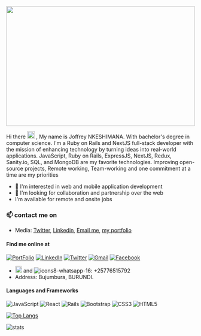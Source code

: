 
<img src="https://user-images.githubusercontent.com/68817603/210844142-d7c0f35a-72f9-45db-a6fa-cce3099cde29.gif"  width="100%" height="320px">

Hi  there <img src="https://user-images.githubusercontent.com/68817603/210855010-569f7e63-c88b-4048-a55a-3f80070b07d2.gif"  width="20px" height="20px"> , My name is Joffrey NKESHIMANA. With bachelor's degree in computer science. I'm a Ruby on Rails and NextJS full-stack developer with the mission of enhancing technology by turning ideas into real-world applications. JavaScript, Ruby on Rails, ExpressJS, NextJS, Redux, Sanity.io, SQL, and MongoDB are my favorite technologies. Improving open-source projects, Remote working, Team-working and one commitment at a time are my priorities

- 👀 I'm interested in web and mobile application development
- 💞️ I'm looking for collaboration and partnership over the web
- I'm available for remote and onsite jobs
### 📫 contact me on 

- Media: [Twitter](https://twitter.com/Joffreynk), [Linkedin](https://www.linkedin.com/in/Joffreynk/), [Email me](mailto:joyjoffrey@gmail.com), [my portfolio](https://joffrey-portfolio.netlify.app/)

#### Find me online at


<a href="https://joffrey-portfolio.netlify.app/">![PortFolio](https://img.shields.io/endpoint?label=Portfolio&logo=PortFolio&url=https%3A%2F%2Fjoffrey-portfolio.netlify.app)</a>
<a href="https://www.linkedin.com/in/Joffreynk/">![LinkedIn](https://img.shields.io/badge/linkedin-%230077B5.svg?style=for-the-badge&logo=linkedin&logoColor=white)</a>
<a href="https://twitter.com/Joffreynk">![Twitter](https://img.shields.io/badge/Twitter-%231DA1F2.svg?style=for-the-badge&logo=Twitter&logoColor=white)</a>
<a href="mailto:joyjoffrey@gmail.com.com">![Gmail](https://img.shields.io/badge/Gmail-D14836?style=for-the-badge&logo=gmail&logoColor=white)</a>
<a href="https://www.facebook.com/Joffreynk7">![Facebook](https://img.shields.io/badge/Facebook-%231877F2.svg?style=for-the-badge&logo=Facebook&logoColor=white)</a>




<!-- ![icons8-phonelink-ring-50](https://user-images.githubusercontent.com/68817603/210879927-7dd750d1-1551-45be-b036-539269a0189e.png) -->
-  <img src="https://user-images.githubusercontent.com/68817603/210879927-7dd750d1-1551-45be-b036-539269a0189e.png"  width="18px" height="18px"> and 
![icons8-whatsapp-16](https://user-images.githubusercontent.com/68817603/210879317-d008157a-7b88-4e1c-ad20-c90f8e6ad763.png):  +25776515792
- Address: Bujumbura, BURUNDI.


#### Languages and Frameworks

![JavaScript](https://img.shields.io/badge/javascript-%23323330.svg?style=for-the-badge&logo=javascript&logoColor=%23F7DF1E)
![React](https://img.shields.io/badge/react-%2320232a.svg?style=for-the-badge&logo=react&logoColor=%2361DAFB)
![Rails](https://img.shields.io/badge/rails-%23CC0000.svg?style=for-the-badge&logo=ruby-on-rails&logoColor=white)
![Bootstrap](https://img.shields.io/badge/bootstrap-%23563D7C.svg?style=for-the-badge&logo=bootstrap&logoColor=white)
![CSS3](https://img.shields.io/badge/css3-%231572B6.svg?style=for-the-badge&logo=css3&logoColor=white)
![HTML5](https://img.shields.io/badge/html5-%23E34F26.svg?style=for-the-badge&logo=html5&logoColor=white)


[![Top Langs](https://github-readme-stats.vercel.app/api/top-langs/?username=joffreynk&langs_count=12&layout=compact)](https://github.com/joffreynk/github-readme-stats)

![stats](https://github-readme-stats.vercel.app/api?username=joffreynk&show_icons=true&theme=radical)
